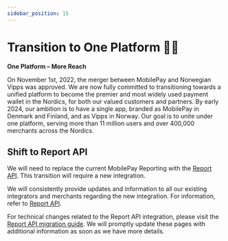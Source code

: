 ```yaml
---
sidebar_position: 15
---
```


# Transition to One Platform 🧡💙

**One Platform – More Reach**

On November 1st, 2022, the merger between MobilePay and Norwegian Vipps was approved. We are now fully committed to transitioning towards a unified platform to become the premier and most widely used payment wallet in the Nordics, for both our valued customers and partners. By early 2024, our ambition is to have a single app, branded as MobilePay in Denmark and Finland, and as Vipps in Norway. Our goal is to unite under one platform, serving more than 11 million users and over 400,000 merchants across the Nordics.

## Shift to Report API  

We will need to replace the current MobilePay Reporting with the [Report API](https://developer.vippsmobilepay.com/docs/APIs/report-api/). This transition will require a new integration.

We will consistently provide updates and information to all our existing integrators and merchants regarding the new integration. For information, refer to [Report API]( https://developer.vippsmobilepay.com/docs/APIs/report-api/).   

For technical changes related to the Report API integration, please visit the [Report API migration guide](https://developer.vippsmobilepay.com/docs/vipps-developers/mp-migration-guide/#point-of-sale-vs-epayment). We will promptly update these pages with additional information as soon as we have more details.
